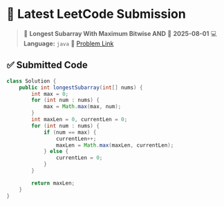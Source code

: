 # 🧠 Latest LeetCode Submission

> 📌 **Longest Subarray With Maximum Bitwise AND**
> 📅 **2025-08-01**
> 💻 **Language:** `java`
> 🔗 [Problem Link](https://leetcode.com/problems/longest-subarray-with-maximum-bitwise-and/)

## ✅ Submitted Code

```java
class Solution {
    public int longestSubarray(int[] nums) {
        int max = 0;
        for (int num : nums) {
            max = Math.max(max, num);
        }
        int maxLen = 0, currentLen = 0;
        for (int num : nums) {
            if (num == max) {
                currentLen++;
                maxLen = Math.max(maxLen, currentLen);
            } else {
                currentLen = 0;
            }
        }

        return maxLen;
    }
}

```

<!-- Updated: 2025-08-01 22:42:18.001300 -->

